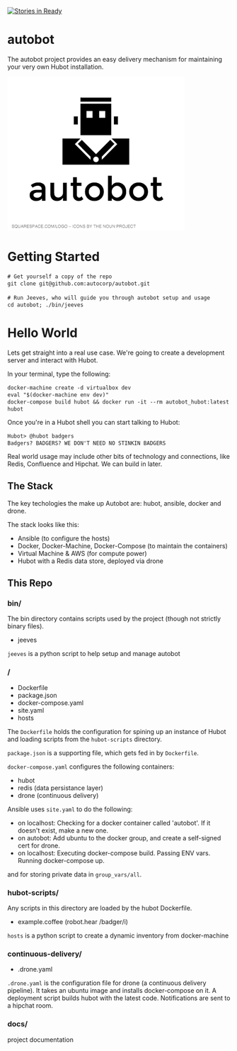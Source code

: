 [![Stories in Ready](https://badge.waffle.io/autocorp/autobot.svg?label=ready&title=Ready)](http://waffle.io/autocorp/autobot)

# autobot

The autobot project provides an easy delivery mechanism for maintaining your very own Hubot installation.

![alt text](autobot-logo.png "autobot")

# Getting Started
```
# Get yourself a copy of the repo
git clone git@github.com:autocorp/autobot.git

# Run Jeeves, who will guide you through autobot setup and usage
cd autobot; ./bin/jeeves
```

# Hello World

Lets get straight into a real use case. We're going to create a development server and interact with Hubot.

In your terminal, type the following:
```
docker-machine create -d virtualbox dev
eval "$(docker-machine env dev)"
docker-compose build hubot && docker run -it --rm autobot_hubot:latest hubot
```

Once you're in a Hubot shell you can start talking to Hubot:
```
Hubot> @hubot badgers
Badgers? BADGERS? WE DON'T NEED NO STINKIN BADGERS
```

Real world usage may include other bits of technology and connections, like Redis, Confluence and Hipchat. We can build in later.

## The Stack

The key techologies the make up Autobot are: hubot, ansible, docker and drone.

The stack looks like this:

- Ansible (to configure the hosts)
- Docker, Docker-Machine, Docker-Compose (to maintain the containers)
- Virtual Machine & AWS (for compute power)
- Hubot with a Redis data store, deployed via drone

## This Repo

### bin/

The bin directory contains scripts used by the project (though not strictly binary files).

- jeeves

`jeeves` is a python script to help setup and manage autobot

### /

- Dockerfile
- package.json
- docker-compose.yaml
- site.yaml
- hosts

The `Dockerfile` holds the configuration for spining up an instance of Hubot and loading scripts from the `hubot-scripts` directory. 

`package.json` is a supporting file, which gets fed in by `Dockerfile`.


`docker-compose.yaml` configures the following containers:

- hubot
- redis (data persistance layer)
- drone (continuous delivery)

Ansible uses `site.yaml` to do the following:

- on localhost: Checking for a docker container called 'autobot'. If it doesn't exist, make a new one.
- on autobot: Add ubuntu to the docker group, and create a self-signed cert for drone.
- on localhost: Executing docker-compose build. Passing ENV vars. Running docker-compose up.

and for storing private data in `group_vars/all`.

### hubot-scripts/

Any scripts in this directory are loaded by the hubot Dockerfile.

- example.coffee (robot.hear /badger/i)

`hosts` is a python script to create a dynamic inventory from docker-machine

### continuous-delivery/

- .drone.yaml

`.drone.yaml` is the configuration file for drone (a continuous delivery pipeline). It takes an ubuntu image and installs docker-compose on it. A deployment script builds hubot with the latest code. Notifications are sent to a hipchat room.

### docs/

project documentation
